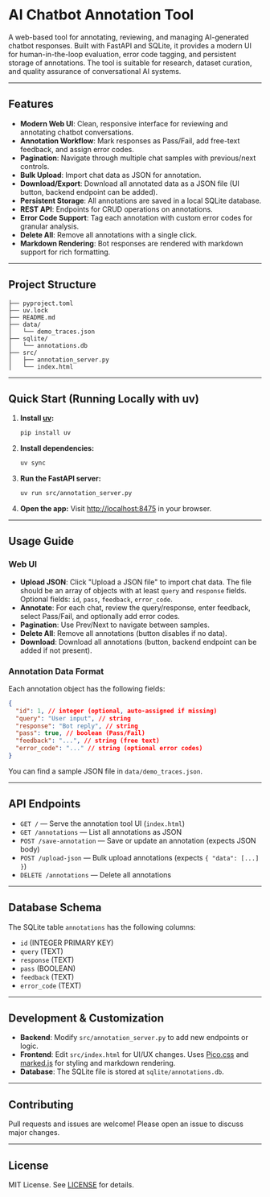 # AI Chatbot Annotation Tool

A web-based tool for annotating, reviewing, and managing AI-generated chatbot responses. Built with FastAPI and SQLite, it provides a modern UI for human-in-the-loop evaluation, error code tagging, and persistent storage of annotations. The tool is suitable for research, dataset curation, and quality assurance of conversational AI systems.

---

## Features

- **Modern Web UI**: Clean, responsive interface for reviewing and annotating chatbot conversations.
- **Annotation Workflow**: Mark responses as Pass/Fail, add free-text feedback, and assign error codes.
- **Pagination**: Navigate through multiple chat samples with previous/next controls.
- **Bulk Upload**: Import chat data as JSON for annotation.
- **Download/Export**: Download all annotated data as a JSON file (UI button, backend endpoint can be added).
- **Persistent Storage**: All annotations are saved in a local SQLite database.
- **REST API**: Endpoints for CRUD operations on annotations.
- **Error Code Support**: Tag each annotation with custom error codes for granular analysis.
- **Delete All**: Remove all annotations with a single click.
- **Markdown Rendering**: Bot responses are rendered with markdown support for rich formatting.

---

## Project Structure

```
├── pyproject.toml
├── uv.lock
├── README.md
├── data/
│   └── demo_traces.json
├── sqlite/
│   └── annotations.db
├── src/
│   ├── annotation_server.py
│   └── index.html
```

---

## Quick Start (Running Locally with uv)

1. **Install [uv](https://github.com/astral-sh/uv):**
   ```bash
   pip install uv
   ```
2. **Install dependencies:**
   ```bash
   uv sync
   ```
3. **Run the FastAPI server:**
   ```bash
   uv run src/annotation_server.py
   ```
4. **Open the app:**
   Visit [http://localhost:8475](http://localhost:8475) in your browser.

---

## Usage Guide

### Web UI

- **Upload JSON**: Click "Upload a JSON file" to import chat data. The file should be an array of objects with at least `query` and `response` fields. Optional fields: `id`, `pass`, `feedback`, `error_code`.
- **Annotate**: For each chat, review the query/response, enter feedback, select Pass/Fail, and optionally add error codes.
- **Pagination**: Use Prev/Next to navigate between samples.
- **Delete All**: Remove all annotations (button disables if no data).
- **Download**: Download all annotations (button, backend endpoint can be added if not present).

### Annotation Data Format

Each annotation object has the following fields:

```json
{
  "id": 1, // integer (optional, auto-assigned if missing)
  "query": "User input", // string
  "response": "Bot reply", // string
  "pass": true, // boolean (Pass/Fail)
  "feedback": "...", // string (free text)
  "error_code": "..." // string (optional error codes)
}
```

You can find a sample JSON file in `data/demo_traces.json`.

---

## API Endpoints

- `GET /` — Serve the annotation tool UI (`index.html`)
- `GET /annotations` — List all annotations as JSON
- `POST /save-annotation` — Save or update an annotation (expects JSON body)
- `POST /upload-json` — Bulk upload annotations (expects `{ "data": [...] }`)
- `DELETE /annotations` — Delete all annotations

---

## Database Schema

The SQLite table `annotations` has the following columns:

- `id` (INTEGER PRIMARY KEY)
- `query` (TEXT)
- `response` (TEXT)
- `pass` (BOOLEAN)
- `feedback` (TEXT)
- `error_code` (TEXT)

---

## Development & Customization

- **Backend**: Modify `src/annotation_server.py` to add new endpoints or logic.
- **Frontend**: Edit `src/index.html` for UI/UX changes. Uses [Pico.css](https://picocss.com/) and [marked.js](https://marked.js.org/) for styling and markdown rendering.
- **Database**: The SQLite file is stored at `sqlite/annotations.db`.

---

## Contributing

Pull requests and issues are welcome! Please open an issue to discuss major changes.

---

## License

MIT License. See [LICENSE](LICENSE) for details.
